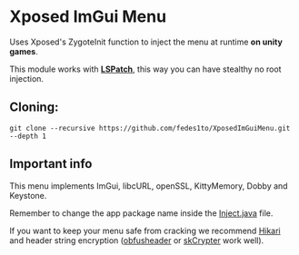 # Xposed ImGui Menu

Uses Xposed's ZygoteInit function to inject the menu at runtime **on unity games**.

This module works with **[LSPatch](https://github.com/JingMatrix/LSPatch)**, this way you can have stealthy no root injection.

## Cloning:
```
git clone --recursive https://github.com/fedes1to/XposedImGuiMenu.git --depth 1
```

## Important info
This menu implements ImGui, libcURL, openSSL, KittyMemory, Dobby and Keystone.

Remember to change the app package name inside the [Inject.java](https://github.com/fedes1to/XposedImGuiMenu/blob/master/app/src/main/java/org/modfs/xposedmenu/Inject.java) file.

If you want to keep your menu safe from cracking we recommend [Hikari](https://github.com/61bcdefg/Hikari-LLVM15) and header string encryption ([obfusheader](https://github.com/ac3ss0r/obfusheader.h) or [skCrypter](https://github.com/skadro-official/skCrypter) work well).
